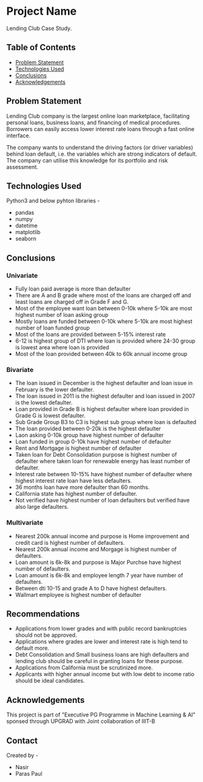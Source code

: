 # Project Name
Lending Club Case Study.

## Table of Contents
* [Problem Statement](#problem-statement)
* [Technologies Used](#technologies-used)
* [Conclusions](#conclusions)
* [Acknowledgements](#acknowledgements)

## Problem Statement

Lending Club company is the largest online loan marketplace, facilitating personal loans, business loans, and financing of medical procedures. Borrowers can easily access lower interest rate loans through a fast online interface. 

The company wants to understand the driving factors (or driver variables) behind loan default, i.e. the variables which are strong indicators of default.  The company can utilise this knowledge for its portfolio and risk assessment.

## Technologies Used
Python3 and below pyhton libraries -
- pandas
- numpy
- datetime 
- matplotlib
- seaborn


<!-- As the libraries versions keep on changing, it is recommended to mention the version of library used in this project -->

## Conclusions
 
 ### Univariate
- Fully loan paid average is more than defaulter
- There are A and B grade where most of the loans are charged off and least loans are charged off in Grade F and G.
- Most of the employee want loan between 0-10k where 5-10k are most highest number of loan asking group
- Mostly loans are funded between 0-10k where 5-10k are most highest number of loan funded group
- Most of the loans are provided between 5-15% interest rate
- 6-12 is highest group of DTI where loan is provided where 24-30 group is lowest area where loan is provided
- Most of the loan provided between 40k to 60k annual income group

 ### Bivariate

- The loan issued in December is the highest defaulter and loan issue in February is the lower defaulter.
- The loan issued in 2011 is the highest defaulter and loan issued in 2007 is the lowest defaulter.
- Loan provided in Grade B is highest defaulter where loan provided in Grade G is lowest defaulter.
- Sub Grade Group B3 to C3 is highest sub group where loan is defaulted
- The loan provided between 0-20k is the highest defaulter
- Laon asking 0-10k group have highest number of defaulter
- Loan funded in group 0-10k have highest number of defaulter
- Rent and Mortgage is highest number of defaulter
- Taken loan for Debt Consolidation purpose is highest number of defaulter where taken loan for renewable energy has least number of defaulter.
- Interest rate between 10-15% have highest number of defaulter where highest interest rate loan have less defaulters.
- 36 months loan have more defaulter than 60 months.
- California state has highest number of defaulter.
- Not verified have highest number of loan defaulters but verified have also large defaulters.

 ### Multivariate

- Nearest 200k annual income and purpose is Home improvement and credit card is highest number of defaulters.
- Nearest 200k annual income and Morgage is highest number of defaulters.
- Loan amount is 6k-8k and purpose is Major Purchse have highest number of defaulters.
- Loan amount is 6k-8k and employee length 7 year have number of defaulters.
- Between dti 10-15 and grade A to D have highest defaulters.
- Wallmart employee is highest number of defaulter

## Recommendations
- Applications from lower grades and with public record bankruptcies should not be approved.
- Applications where grades are lower and interest rate is high tend to default more.
- Debt Consolidation and Small business loans are high defaulters and lending club should be careful in granting loans for these purpose.
- Applications from California must be scrutinized more.
- Applicants with higher annual income but with low debt to income ratio should be ideal candidates.



<!-- You don't have to answer all the questions - just the ones relevant to your project. -->

## Acknowledgements
This project is part of "Executive PG Programme in Machine Learning & AI" sponsed through UPGRAD with Joint collaboration of IIIT-B

## Contact
Created by -

- Nasir
- Paras Paul